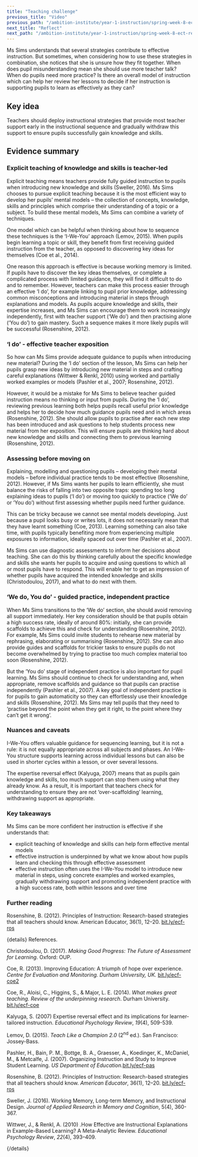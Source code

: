 ```yaml
---
title: "Teaching challenge"
previous_title: "Video"
previous_path: "/ambition-institute/year-1-instruction/spring-week-8-ect-video"
next_title: "Reflect"
next_path: "/ambition-institute/year-1-instruction/spring-week-8-ect-reflect"
---
```


Ms Sims understands that several strategies contribute to effective instruction. But sometimes, when considering how to use these strategies in combination, she notices that she is unsure how they fit together. When does pupil misunderstanding mean she should use more teacher talk? When do pupils need more practice? Is there an overall model of instruction which can help her review her lessons to decide if her instruction is supporting pupils to learn as effectively as they can?

## Key idea

Teachers should deploy instructional strategies that provide most teacher support early in the instructional sequence and gradually withdraw this support to ensure pupils successfully gain knowledge and skills.

## Evidence summary

### Explicit teaching of knowledge and skills is teacher-led

Explicit teaching means teachers provide fully guided instruction to pupils when introducing new knowledge and skills (Sweller, 2016). Ms Sims chooses to pursue explicit teaching because it is the most efficient way to develop her pupils’ mental models – the collection of concepts, knowledge, skills and principles which comprise their understanding of a topic or a subject. To build these mental models, Ms Sims can combine a variety of techniques.

One model which can be helpful when thinking about how to sequence these techniques is the ‘I-We-You’ approach (Lemov, 2015). When pupils begin learning a topic or skill, they benefit from first receiving guided instruction from the teacher, as opposed to discovering key ideas for themselves (Coe et al., 2014).

One reason this approach is effective is because working memory is limited. If pupils have to discover the key ideas themselves, or complete a complicated process with limited guidance, they will find it difficult to do and to remember. However, teachers can make this process easier through an effective ‘I do’, for example linking to pupil prior knowledge, addressing common misconceptions and introducing material in steps through explanations and models. As pupils acquire knowledge and skills, their expertise increases, and Ms Sims can encourage them to work increasingly independently, first with teacher support (‘We do’) and then practising alone (‘You do’) to gain mastery. Such a sequence makes it more likely pupils will be successful (Rosenshine, 2012).

### ‘I do’ - effective teacher exposition

So how can Ms Sims provide adequate guidance to pupils when introducing new material? During the ‘I do’ section of the lesson, Ms Sims can help her pupils grasp new ideas by introducing new material in steps and crafting careful explanations (Wittwer & Renkl, 2010) using worked and partially worked examples or models (Pashler et al., 2007; Rosenshine, 2012).

However, it would be a mistake for Ms Sims to believe teacher guided instruction means no thinking or input from pupils. During the ‘I do’, reviewing previous learning both helps pupils recall useful prior knowledge and helps her to decide how much guidance pupils need and in which areas (Rosenshine, 2012). She should allow pupils to practise after each new step has been introduced and ask questions to help students process new material from her exposition. This will ensure pupils are thinking hard about new knowledge and skills and connecting them to previous learning (Rosenshine, 2012).

### Assessing before moving on

Explaining, modelling and questioning pupils – developing their mental models – before individual practice tends to be most effective (Rosenshine, 2012). However, if Ms Sims wants her pupils to learn efficiently, she must balance the risks of falling into two opposite traps: spending too long explaining ideas to pupils (‘I do’) or moving too quickly to practice (‘We do’ or ‘You do’) without first assessing whether pupils need further guidance.

This can be tricky because we cannot see mental models developing. Just because a pupil looks busy or writes lots, it does not necessarily mean that they have learnt something (Coe, 2013). Learning something can also take time, with pupils typically benefiting more from experiencing multiple exposures to information, ideally spaced out over time (Pashler et al., 2007).

Ms Sims can use diagnostic assessments to inform her decisions about teaching. She can do this by thinking carefully about the specific knowledge and skills she wants her pupils to acquire and using questions to which all or most pupils have to respond. This will enable her to get an impression of whether pupils have acquired the intended knowledge and skills (Christodoulou, 2017), and what to do next with them.

### ‘We do, You do’ - guided practice, independent practice

When Ms Sims transitions to the ‘We do’ section, she should avoid removing all support immediately. Her key consideration should be that pupils obtain a high success rate, ideally of around 80%: initially, she can provide scaffolds to achieve this and check for understanding (Rosenshine, 2012). For example, Ms Sims could invite students to rehearse new material by rephrasing, elaborating or summarising (Rosenshine, 2012). She can also provide guides and scaffolds for trickier tasks to ensure pupils do not become overwhelmed by trying to practise too much complex material too soon (Rosenshine, 2012).

But the ‘You do’ stage of independent practice is also important for pupil learning. Ms Sims should continue to check for understanding and, when appropriate, remove scaffolds and guidance so that pupils can practise independently (Pashler et al., 2007). A key goal of independent practice is for pupils to gain automaticity so they can effortlessly use their knowledge and skills (Rosenshine, 2012). Ms Sims may tell pupils that they need to ‘practise beyond the point when they get it right, to the point where they can’t get it wrong’.

### Nuances and caveats

I-We-You offers valuable guidance for sequencing learning, but it is not a rule: it is not equally appropriate across all subjects and phases. An I-We-You structure supports learning across individual lessons but can also be used in shorter cycles within a lesson, or over several lessons.

The expertise reversal effect (Kalyuga, 2007) means that as pupils gain knowledge and skills, too much support can stop them using what they already know. As a result, it is important that teachers check for understanding to ensure they are not ‘over-scaffolding’ learning, withdrawing support as appropriate.

### Key takeaways

Ms Sims can be more confident her instruction is effective if she understands that:

- explicit teaching of knowledge and skills can help form effective mental models
- effective instruction is underpinned by what we know about how pupils learn and checking this through effective assessment
- effective instruction often uses the I-We-You model to introduce new material in steps, using concrete examples and worked examples, gradually withdrawing support and promoting independent practice with a high success rate, both within lessons and over time

### Further reading

Rosenshine, B. (2012). Principles of Instruction: Research-based strategies that all teachers should know. American Educator, 36(1), 12–20. [bit.ly/ecf-ros](http://bit.ly/ecf-ros)

{details}
References.

Christodoulou, D. (2017). _Making Good Progress: The Future of Assessment for Learning_. Oxford: OUP.

Coe, R. (2013). Improving Education: A triumph of hope over experience. _Centre for Evaluation and Monitoring. Durham University, UK._ <a href="http://bit.ly/ecf-coe2" target="_blank" rel="noopener">bit.ly/ecf-coe2</a>

Coe, R., Aloisi, C., Higgins, S., &amp; Major, L. E. (2014). _What makes great teaching. Review of the underpinning research_. Durham University. <a href="http://bit.ly/ecf-coe" target="_blank" rel="noopener">bit.ly/ecf-coe</a>

Kalyuga, S. (2007) Expertise reversal effect and its implications for learner-tailored instruction. *Educational Psychology Review*, *19*(4), 509-539.

Lemov, D. (2015). *Teach Like a Champion 2.0* (2<sup>nd</sup> ed.). San Francisco: Jossey-Bass.

Pashler, H., Bain, P. M., Bottge, B. A., Graesser, A., Koedinger, K., McDaniel, M., &amp; Metcalfe, J. (2007). Organizing Instruction and Study to Improve Student Learning. _US Department of Education._<a href="http://bit.ly/ecf-pas" target="_blank" rel="noopener">bit.ly/ecf-pas</a>

Rosenshine, B. (2012). Principles of Instruction: Research-based strategies that all teachers should know. _American Educator_, 36(1), 12–20. <a href="http://bit.ly/ecf-ros" target="_blank" rel="noopener">bit.ly/ecf-ros</a>

Sweller, J. (2016). Working Memory, Long-term Memory, and Instructional Design. *Journal of Applied Research in Memory and Cognition*, 5(4), 360-367.

Wittwer, J., &amp; Renkl, A. (2010) .How Effective are Instructional Explanations in Example-Based Learning? A Meta-Analytic Review. *Educational Psychology Review*, _22_(4), 393–409.

{/details}
